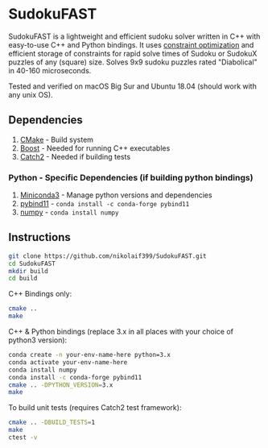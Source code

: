 # SudokuFAST
SudokuFAST is a lightweight and efficient sudoku solver written in C++ with easy-to-use C++ and Python bindings. It uses [constraint optimization](https://developers.google.com/optimization/cp) and efficient storage of constraints for rapid solve times of Sudoku or SudokuX puzzles of any (square) size. Solves 9x9 sudoku puzzles rated "Diabolical" in 40-160 microseconds.

Tested and verified on macOS Big Sur and Ubuntu 18.04 (should work with any unix OS).

## Dependencies
1. [CMake](https://cmake.org/) - Build system
2. [Boost](https://www.boost.org/doc/libs/1_66_0/more/getting_started/unix-variants.html) - Needed for running C++ executables
3. [Catch2](https://github.com/catchorg/Catch2) - Needed if building tests

### Python - Specific Dependencies (if building python bindings)
1. [Miniconda3](https://docs.conda.io/en/latest/miniconda.html) - Manage python versions and dependencies
2. [pybind11](https://github.com/pybind/pybind11) - `conda install -c conda-forge pybind11`
3. [numpy](https://numpy.org/doc/stable/) - `conda install numpy`

## Instructions
```bash
git clone https://github.com/nikolaif399/SudokuFAST.git
cd SudokuFAST
mkdir build
cd build
```
C++ Bindings only:
```bash
cmake ..
make
```
C++ & Python bindings (replace 3.x in all places with your choice of python3 version):
```bash
conda create -n your-env-name-here python=3.x
conda activate your-env-name-here
conda install numpy
conda install -c conda-forge pybind11
cmake .. -DPYTHON_VERSION=3.x
make
```

To build unit tests (requires Catch2 test framework):
```bash
cmake .. -DBUILD_TESTS=1
make
ctest -v
```
